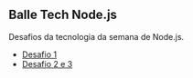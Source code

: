 ## Balle Tech Node.js

Desafios da tecnologia da semana de Node.js.

- [Desafio 1](https://github.com/miguel5g/balle-tech-nodejs/tree/desafio-1)
- [Desafio 2 e 3](https://github.com/miguel5g/balle-tech-nodejs/tree/desafio-2/3)